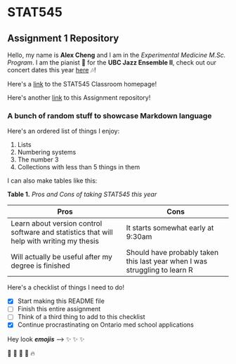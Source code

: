 # STAT545

## Assignment 1 Repository


Hello, my name is **Alex Cheng** and I am in the *Experimental Medicine M.Sc. Program*. I am the pianist :musical_keyboard: for the **UBC Jazz Ensemble II**, check out our concert dates this year [here](https://music.ubc.ca/calendar/) :notes:!

Here's a [link](http://stat545.com/Classroom/) to the STAT545 Classroom homepage!

Here's another [link](https://github.com/STAT545-UBC-students/hw01-acheng-ubc) to this Assignment repository!

<!-- test to see if html comments show up in Github or not -->
### A bunch of random stuff to showcase Markdown language

Here's an ordered list of things I enjoy:

1. Lists
2. Numbering systems
3. The number 3
4. Collections with less than 5 things in them

I can also make tables like this:

**Table 1.** *Pros and Cons of taking STAT545 this year*

| Pros | Cons |
|-----------------------|----------------------|
|  Learn about version control software and statistics that will help with writing my thesis   | It starts somewhat early at 9:30am  |
|  Will actually be useful after my degree is finished      | Should have probably taken this last year when I was struggling to learn R |


Here's a checklist of things I need to do!
<!-- empty task boxes need to have a space in it to render properly -->
- [x] Start making this README file
- [ ] Finish this entire assignment
- [ ] Think of a third thing to add to this checklist
- [x] Continue procrastinating on Ontario med school applications

Hey look ***emojis*** --> :sparkles: :sparkles: :sparkles:

:musical_note: :saxophone: :guitar: :trumpet: :fire:
